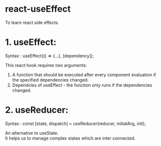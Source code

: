 # react-useEffect
To learn react side effects.

# 1. useEffect: <br/>
Syntax : useEffect(() => {...}, [dependency]); <br/>

This react hook requires two arguments: <br/>
1) A function that should be executed after every component evaluation if the specified dependencies changed. <br/>
2) Dependcies of useEffect - the function only runs if the dependencies changed.

# 2. useReducer: <br/>

Syntax : const [state, dispatch] = useReducer(reducer, initialArg, init); <br/>

An alternative to useState. <br/>
It helps us to manage complex states which are inter connected.
